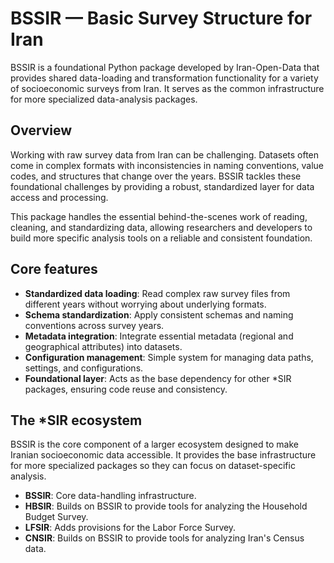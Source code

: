 # BSSIR — Basic Survey Structure for Iran

BSSIR is a foundational Python package developed by Iran-Open-Data that provides shared data-loading and transformation functionality for a variety of socioeconomic surveys from Iran. It serves as the common infrastructure for more specialized data-analysis packages.

## Overview

Working with raw survey data from Iran can be challenging. Datasets often come in complex formats with inconsistencies in naming conventions, value codes, and structures that change over the years. BSSIR tackles these foundational challenges by providing a robust, standardized layer for data access and processing.

This package handles the essential behind-the-scenes work of reading, cleaning, and standardizing data, allowing researchers and developers to build more specific analysis tools on a reliable and consistent foundation.

## Core features

- **Standardized data loading**: Read complex raw survey files from different years without worrying about underlying formats.  
- **Schema standardization**: Apply consistent schemas and naming conventions across survey years.  
- **Metadata integration**: Integrate essential metadata (regional and geographical attributes) into datasets.  
- **Configuration management**: Simple system for managing data paths, settings, and configurations.  
- **Foundational layer**: Acts as the base dependency for other *SIR packages, ensuring code reuse and consistency.

## The *SIR ecosystem

BSSIR is the core component of a larger ecosystem designed to make Iranian socioeconomic data accessible. It provides the base infrastructure for more specialized packages so they can focus on dataset-specific analysis.

- **BSSIR**: Core data-handling infrastructure.  
- **HBSIR**: Builds on BSSIR to provide tools for analyzing the Household Budget Survey.  
- **LFSIR**: Adds provisions for the Labor Force Survey.  
- **CNSIR**: Builds on BSSIR to provide tools for analyzing Iran's Census data.
